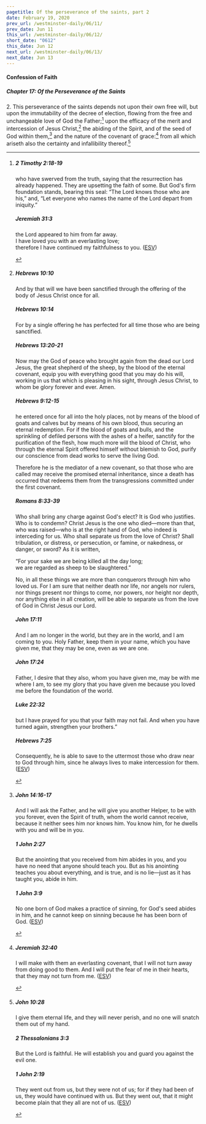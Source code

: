 ```yaml
---
pagetitle: Of the perseverance of the saints, part 2
date: February 19, 2020
prev_url: /westminster-daily/06/11/
prev_date: Jun 11
this_url: /westminster-daily/06/12/
short_date: "0612"
this_date: Jun 12
next_url: /westminster-daily/06/13/
next_date: Jun 13
---
```


#### Confession of Faith

##### Chapter 17: Of the Perseverance of the Saints

2\. This perseverance of the saints depends not upon their own free will, but upon the immutability of the decree of election, flowing from the free and unchangeable love of God the Father;[^fnref:wcf1] upon the efficacy of the merit and intercession of Jesus Christ,[^fnref:wcf2] the abiding of the Spirit, and of the seed of God within them,[^fnref:wcf3] and the nature of the covenant of grace:[^fnref:wcf4] from all which ariseth also the certainty and infallibility thereof.[^fnref:wcf5]

[^fnref:wcf1]: <div class="esv"><h5>2 Timothy 2:18-19</h5> <div class="esv-text"><p id="p55002018.01-1">who have swerved from the truth, saying that the resurrection has already happened. They are upsetting the faith of some. But God's firm foundation stands, bearing this seal: &#8220;The Lord knows those who are his,&#8221; and, &#8220;Let everyone who names the name of the Lord depart from iniquity.&#8221;</p> </div><h5>Jeremiah 31:3</h5> <div class="esv-text"><div class="block-indent"> <p class="line-group" id="p24031003.01-2"><span class="indent"></span>the <span class="small-caps">Lord</span> appeared to him from far away.<br /> I have loved you with an everlasting love;<br /> <span class="indent"></span>therefore I have continued my faithfulness to you.  (<a href="http://www.esv.org" class="copyright">ESV</a>)</p> </div> </div> </div>

[^fnref:wcf2]: <div class="esv"><h5>Hebrews 10:10</h5> <div class="esv-text"><p id="p58010010.01-1">And by that will we have been sanctified through the offering of the body of Jesus Christ once for all.</p> </div><h5>Hebrews 10:14</h5> <div class="esv-text"><p id="p58010014.01-2">For by a single offering he has perfected for all time those who are being sanctified.</p> </div><h5>Hebrews 13:20-21</h5> <div class="esv-text"> <p id="p58013020.02-3">Now may the God of peace who brought again from the dead our Lord Jesus, the great shepherd of the sheep, by the blood of the eternal covenant, equip you with everything good that you may do his will, working in us that which is pleasing in his sight, through Jesus Christ, to whom be glory forever and ever. Amen.</p> </div><h5>Hebrews 9:12-15</h5> <div class="esv-text"><p id="p58009012.01-4">he entered once for all into the holy places, not by means of the blood of goats and calves but by means of his own blood, thus securing an eternal redemption. For if the blood of goats and bulls, and the sprinkling of defiled persons with the ashes of a heifer, sanctify for the purification of the flesh, how much more will the blood of Christ, who through the eternal Spirit offered himself without blemish to God, purify our conscience from dead works to serve the living God.</p>  <p id="p58009015.01-4">Therefore he is the mediator of a new covenant, so that those who are called may receive the promised eternal inheritance, since a death has occurred that redeems them from the transgressions committed under the first covenant.</p> </div><h5>Romans 8:33-39</h5> <div class="esv-text"><p id="p45008033.01-5">Who shall bring any charge against God's elect? It is God who justifies. Who is to condemn? Christ Jesus is the one who died&#8212;more than that, who was raised&#8212;who is at the right hand of God, who indeed is interceding for us. Who shall separate us from the love of Christ? Shall tribulation, or distress, or persecution, or famine, or nakedness, or danger, or sword? As it is written,</p> <div class="block-indent"> <p class="line-group" id="p45008036.05-5">&#8220;For your sake we are being killed all the day long;<br /> <span class="indent"></span>we are regarded as sheep to be slaughtered.&#8221;</p> </div>  <p class="same-paragraph" id="p45008037.01-5">No, in all these things we are more than conquerors through him who loved us. For I am sure that neither death nor life, nor angels nor rulers, nor things present nor things to come, nor powers, nor height nor depth, nor anything else in all creation, will be able to separate us from the love of God in Christ Jesus our Lord.</p> </div><h5>John 17:11</h5> <div class="esv-text"><p id="p43017011.01-6"><span class="woc">And I am no longer in the world, but they are in the world, and I am coming to you. Holy Father, keep them in your name, which you have given me, that they may be one, even as we are one.</span></p> </div><h5>John 17:24</h5> <div class="esv-text"><p id="p43017024.01-7"><span class="woc">Father, I desire that they also, whom you have given me, may be with me where I am, to see my glory that you have given me because you loved me before the foundation of the world.</span></p> </div><h5>Luke 22:32</h5> <div class="esv-text"><p id="p42022032.01-8"><span class="woc">but I have prayed for you that your faith may not fail. And when you have turned again, strengthen your brothers.&#8221;</span></p> </div><h5>Hebrews 7:25</h5> <div class="esv-text"><p id="p58007025.01-9">Consequently, he is able to save to the uttermost those who draw near to God through him, since he always lives to make intercession for them.  (<a href="http://www.esv.org" class="copyright">ESV</a>)</p> </div> </div>

[^fnref:wcf3]: <div class="esv"><h5>John 14:16-17</h5> <div class="esv-text"><p id="p43014016.01-1"><span class="woc">And I will ask the Father, and he will give you another Helper, to be with you forever,</span> <span class="woc">even the Spirit of truth, whom the world cannot receive, because it neither sees him nor knows him. You know him, for he dwells with you and will be in you.</span></p> </div><h5>1 John 2:27</h5> <div class="esv-text"><p id="p62002027.01-2">But the anointing that you received from him abides in you, and you have no need that anyone should teach you. But as his anointing teaches you about everything, and is true, and is no lie&#8212;just as it has taught you, abide in him.</p> </div><h5>1 John 3:9</h5> <div class="esv-text"><p id="p62003009.01-3">No one born of God makes a practice of sinning, for God's seed abides in him, and he cannot keep on sinning because he has been born of God.  (<a href="http://www.esv.org" class="copyright">ESV</a>)</p> </div> </div>

[^fnref:wcf4]: <div class="esv"><h5>Jeremiah 32:40</h5> <div class="esv-text"><p id="p24032040.01-1">I will make with them an everlasting covenant, that I will not turn away from doing good to them. And I will put the fear of me in their hearts, that they may not turn from me.  (<a href="http://www.esv.org" class="copyright">ESV</a>)</p> </div> </div>

[^fnref:wcf5]: <div class="esv"><h5>John 10:28</h5> <div class="esv-text"><p id="p43010028.01-1"><span class="woc">I give them eternal life, and they will never perish, and no one will snatch them out of my hand.</span></p> </div><h5>2 Thessalonians 3:3</h5> <div class="esv-text"><p id="p53003003.01-2">But the Lord is faithful. He will establish you and guard you against the evil one.</p> </div><h5>1 John 2:19</h5> <div class="esv-text"><p id="p62002019.01-3">They went out from us, but they were not of us; for if they had been of us, they would have continued with us. But they went out, that it might become plain that they all are not of us.  (<a href="http://www.esv.org" class="copyright">ESV</a>)</p> </div> </div>

